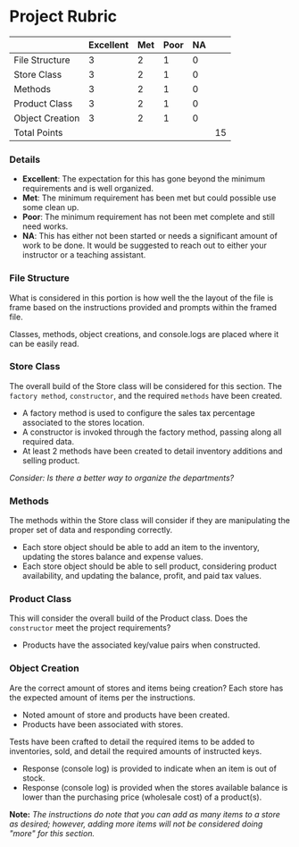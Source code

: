 # Project Rubric

| | Excellent | Met | Poor | NA |  |
---       | ---       | --- | ---  | ---| ---   |
File Structure | 3 | 2| 1 | 0 | |
Store Class | 3 | 2| 1 | 0 | |
Methods | 3 | 2| 1 | 0 | |
Product Class | 3 | 2| 1 | 0 | |
Object Creation | 3 | 2| 1 | 0 | |
|Total Points | | | | | 15

### Details
- **Excellent**: The expectation for this has gone beyond the minimum requirements and is well organized.
- **Met**: The minimum requirement has been met but could possible use some clean up.
- **Poor**: The minimum requirement has not been met complete and still need works.
- **NA**: This has either not been started or needs a significant amount of work to be done. It would be suggested to reach out to either your instructor or a teaching assistant.

### File Structure
What is considered in this portion is how well the the layout of the file is frame based on the instructions provided and prompts within the framed file.

Classes, methods, object creations, and console.logs are placed where it can be easily read.

### Store Class
The overall build of the Store class will be considered for this section. The `factory method`, `constructor`, and the required `methods` have been created.
  - A factory method is used to configure the sales tax percentage associated to the stores location.
  - A constructor is invoked through the factory method, passing along all required data.
  - At least 2 methods have been created to detail inventory additions and selling product.

*Consider: Is there a better way to organize the departments?*

### Methods
The methods within the Store class will consider if they are manipulating the proper set of data and responding correctly.
  - Each store object should be able to add an item to the inventory, updating the stores balance and expense values.
  - Each store object should be able to sell product, considering product availability, and updating the balance, profit, and paid tax values.

### Product Class
This will consider the overall build of the Product class. Does the `constructor` meet the project requirements?
  - Products have the associated key/value pairs when constructed.

### Object Creation
Are the correct amount of stores and items being creation? Each store has the expected amount of items per the instructions.
  - Noted amount of store and products have been created.
  - Products have been associated with stores.

Tests have been crafted to detail the required items to be added to inventories, sold, and detail the required amounts of instructed keys.
  - Response (console log) is provided to indicate when an item is out of stock. 
  - Response (console log) is provided when the stores available balance is lower than the purchasing price (wholesale cost) of a product(s).

**Note:** *The instructions do note that you can add as many items to a store as desired; however, adding more items will not be considered doing "more" for this section.*
